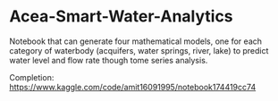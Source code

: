 # Acea-Smart-Water-Analytics

Notebook that can generate four mathematical models, one for each category of waterbody (acquifers, water springs, river, lake) to predict water level and flow rate though tome series analysis.

Completion:
https://www.kaggle.com/code/amit16091995/notebook174419cc74
